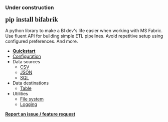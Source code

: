 <!--- The assembly line for your lakehouse -->

### Under construction

<span style="font-family:Consolas; font-size:1.5em;">__pip install bifabrik__</span>

A python library to make a BI dev's life easier when working with MS Fabric. Use fluent API for building simple ETL pipelines. Avoid repetitive setup using configured preferences. And more.

 - **[Quickstart](/tutorial/quickstart.md)**
 - [Configuration](/tutorial/configuration.md)
 - Data sources
   - [CSV](/tutorial/src_csv.md)
   - [JSON](/tutorial/src_json.md)
   - [SQL](/tutorial/src_sql.md)
- Data destinations
   - [Table](/tutorial/dst_table.md)
- Utilities
   - [File system](/tutorial/util_fs.md)
   - [Logging](/tutorial/util_log.md)

**[Report an issue / feature request](https://github.com/rjankovic/bifabrik/issues)**  
